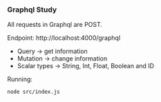 ### Graphql Study

All requests in Graphql are POST.

Endpoint: http://localhost:4000/graphql

- Query -> get information
- Mutation -> change information
- Scalar types -> String, Int, Float, Boolean and ID

Running:

```
node src/index.js
```
